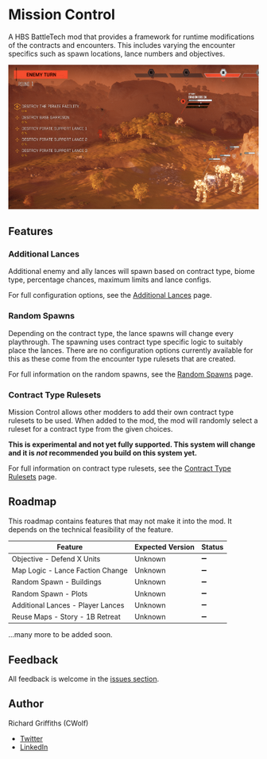 # Mission Control

A HBS BattleTech mod that provides a framework for runtime modifications of the contracts and encounters. This includes varying the encounter specifics such as spawn locations, lance numbers and objectives.

![Additional Lances](./docs/images/additional-lances.png)

## Features

### Additional Lances

Additional enemy and ally lances will spawn based on contract type, biome type, percentage chances, maximum limits and lance configs.

For full configuration options, see the [Additional Lances](./docs/additional-lances.md) page.

### Random Spawns

Depending on the contract type, the lance spawns will change every playthrough. The spawning uses contract type specific logic to suitably place the lances. There are no configuration options currently available for this as these come from the encounter type rulesets that are created.

For full information on the random spawns, see the [Random Spawns](./docs/random-spawns.md) page.

### Contract Type Rulesets

Mission Control allows other modders to add their own contract type rulesets to be used. When added to the mod, the mod will randomly select a ruleset for a contract type from the given choices.

**This is experimental and not yet fully supported. This system will change and it is _not_ recommended you build on this system yet.**

For full information on contract type rulesets, see the [Contract Type Rulesets](./docs/contract-type-rulesets.md) page.

## Roadmap

This roadmap contains features that may not make it into the mod. It depends on the technical feasibility of the feature.

| Feature | Expected Version | Status  |
| ------- | ---------------- | ------- |
| Objective - Defend X Units | Unknown | :heavy_minus_sign: |
| Map Logic - Lance Faction Change | Unknown | :heavy_minus_sign: |
| Random Spawn - Buildings | Unknown | :heavy_minus_sign: |
| Random Spawn - Plots | Unknown | :heavy_minus_sign: |
| Additional Lances - Player Lances | Unknown | :heavy_minus_sign: |
| Reuse Maps - Story - 1B Retreat | Unknown | :heavy_minus_sign: |

...many more to be added soon.

## Feedback

All feedback is welcome in the [issues section](https://github.com/CWolfs/MissionControl/issues).

## Author

Richard Griffiths (CWolf)
  * [Twitter](https://twitter.com/CWolf)
  * [LinkedIn](https://www.linkedin.com/in/richard-griffiths-436b7a19/)